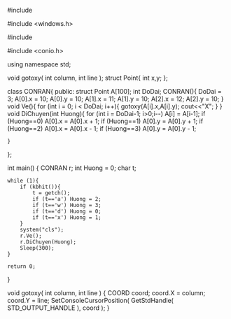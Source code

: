 
#include <iostream>
    
#include <windows.h>
    
#include <cstdlib>
    
#include <conio.h>
    
using namespace std;
    
void gotoxy( int column, int line );
struct Point{
    int x,y;
};
    
class CONRAN{
public:
    struct Point A[100];
    int DoDai;
    CONRAN(){
        DoDai = 3;
        A[0].x = 10; A[0].y = 10;
        A[1].x = 11; A[1].y = 10;
        A[2].x = 12; A[2].y = 10;
    }
    void Ve(){
        for (int i = 0; i < DoDai; i++){
            gotoxy(A[i].x,A[i].y);
            cout<<"X";
        }
    }
    void DiChuyen(int Huong){
        for (int i = DoDai-1; i>0;i--)
            A[i] = A[i-1];
        if (Huong==0) A[0].x = A[0].x + 1;
        if (Huong==1) A[0].y = A[0].y + 1;
        if (Huong==2) A[0].x = A[0].x - 1;
        if (Huong==3) A[0].y = A[0].y - 1;

    }
};

int main()
{
    CONRAN r;
    int Huong = 0;
    char t;

    while (1){
        if (kbhit()){
            t = getch();
            if (t=='a') Huong = 2;
            if (t=='w') Huong = 3;
            if (t=='d') Huong = 0;
            if (t=='x') Huong = 1;
        }
        system("cls");
        r.Ve();
        r.DiChuyen(Huong);
        Sleep(300);
    }

    return 0;
}


void gotoxy( int column, int line )
  {
  COORD coord;
  coord.X = column;
  coord.Y = line;
  SetConsoleCursorPosition(
    GetStdHandle( STD_OUTPUT_HANDLE ),
    coord
    );
  }
